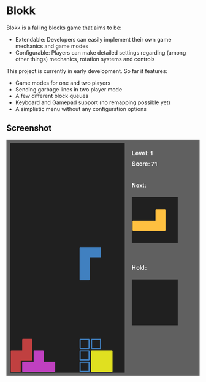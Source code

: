 # Blokk
Blokk is a falling blocks game that aims to be:
* Extendable: Developers can easily implement their own game mechanics and game modes
* Configurable: Players can make detailed settings regarding (among other things) mechanics, rotation systems and controls

This project is currently in early development. So far it features:
* Game modes for one and two players
* Sending garbage lines in two player mode
* A few different block queues
* Keyboard and Gamepad support (no remapping possible yet)
* A simplistic menu without any configuration options

## Screenshot

![Blokk Screenshot](screenshot.png "Blokk Screenshot")
